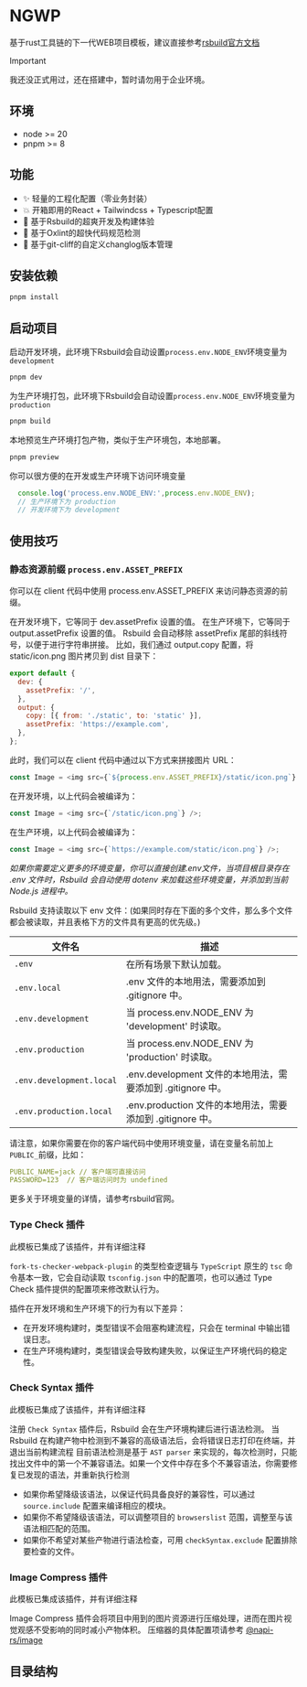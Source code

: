 # NGWP

基于rust工具链的下一代WEB项目模板，建议直接参考[rsbuild官方文档](https://www.rspack.dev/zh/)

> [!IMPORTANT]
> 我还没正式用过，还在搭建中，暂时请勿用于企业环境。

## 环境

- node >= 20
- pnpm >= 8

## 功能

- ✨ 轻量的工程化配置（零业务封装）
- 💥 开箱即用的React + Tailwindcss + Typescript配置
- 💫 基于Rsbuild的超爽开发及构建体验
- 🧨 基于Oxlint的超快代码规范检测
- 💖 基于git-cliff的自定义changlog版本管理

## 安装依赖

```bash
pnpm install
```

## 启动项目

启动开发环境，此环境下Rsbuild会自动设置`process.env.NODE_ENV`环境变量为`development`

```bash
pnpm dev
```

为生产环境打包，此环境下Rsbuild会自动设置`process.env.NODE_ENV`环境变量为`production`

```bash
pnpm build
```

本地预览生产环境打包产物，类似于生产环境包，本地部署。

```bash
pnpm preview
```

你可以很方便的在开发或生产环境下访问环境变量

```javascript
  console.log('process.env.NODE_ENV:',process.env.NODE_ENV);
  // 生产环境下为 production
  // 开发环境下为 development
```

## 使用技巧

### 静态资源前缀 `process.env.ASSET_PREFIX`

你可以在 client 代码中使用 process.env.ASSET_PREFIX 来访问静态资源的前缀。

在开发环境下，它等同于 dev.assetPrefix 设置的值。
在生产环境下，它等同于 output.assetPrefix 设置的值。
Rsbuild 会自动移除 assetPrefix 尾部的斜线符号，以便于进行字符串拼接。
比如，我们通过 output.copy 配置，将 static/icon.png 图片拷贝到 dist 目录下：

```javascript
export default {
  dev: {
    assetPrefix: '/',
  },
  output: {
    copy: [{ from: './static', to: 'static' }],
    assetPrefix: 'https://example.com',
  },
};
```

此时，我们可以在 client 代码中通过以下方式来拼接图片 URL：

```javascript
const Image = <img src={`${process.env.ASSET_PREFIX}/static/icon.png`} />;
```

在开发环境，以上代码会被编译为：

```javascript
const Image = <img src={`/static/icon.png`} />;
```

在生产环境，以上代码会被编译为：

```javascript
const Image = <img src={`https://example.com/static/icon.png`} />;
```

*如果你需要定义更多的环境变量，你可以直接创建.env文件，当项目根目录存在 .env 文件时，Rsbuild 会自动使用 dotenv 来加载这些环境变量，并添加到当前 Node.js 进程中。*

Rsbuild 支持读取以下 env 文件：(如果同时存在下面的多个文件，那么多个文件都会被读取，并且表格下方的文件具有更高的优先级。)

|文件名|描述|
|-------------|--------------|
|`.env`|在所有场景下默认加载。|
|`.env.local`|.env 文件的本地用法，需要添加到 .gitignore 中。|
|`.env.development`|当 process.env.NODE_ENV 为 'development' 时读取。|
|`.env.production`|当 process.env.NODE_ENV 为 'production' 时读取。|
|`.env.development.local`|.env.development 文件的本地用法，需要添加到 .gitignore 中。|
|`.env.production.local`|.env.production 文件的本地用法，需要添加到 .gitignore 中。|

请注意，如果你需要在你的客户端代码中使用环境变量，请在变量名前加上`PUBLIC_`前缀，比如：

```yaml
PUBLIC_NAME=jack // 客户端可直接访问
PASSWORD=123  // 客户端访问时为 undefined
```

更多关于环境变量的详情，请参考rsbuild官网。

### Type Check 插件

此模板已集成了该插件，并有详细注释

`fork-ts-checker-webpack-plugin` 的类型检查逻辑与 `TypeScript` 原生的 `tsc` 命令基本一致，它会自动读取 `tsconfig.json` 中的配置项，也可以通过 Type Check 插件提供的配置项来修改默认行为。

插件在开发环境和生产环境下的行为有以下差异：

- 在开发环境构建时，类型错误不会阻塞构建流程，只会在 terminal 中输出错误日志。
- 在生产环境构建时，类型错误会导致构建失败，以保证生产环境代码的稳定性。

### Check Syntax 插件

此模板已集成了该插件，并有详细注释

注册 `Check Syntax` 插件后，Rsbuild 会在生产环境构建后进行语法检测。
当 Rsbuild 在构建产物中检测到不兼容的高级语法后，会将错误日志打印在终端，并退出当前构建流程
目前语法检测是基于 `AST parser` 来实现的，每次检测时，只能找出文件中的第一个不兼容语法。如果一个文件中存在多个不兼容语法，你需要修复已发现的语法，并重新执行检测

- 如果你希望降级该语法，以保证代码具备良好的兼容性，可以通过 `source.include` 配置来编译相应的模块。
- 如果你不希望降级该语法，可以调整项目的 `browserslist` 范围，调整至与该语法相匹配的范围。
- 如果你不希望对某些产物进行语法检查，可用 `checkSyntax.exclude` 配置排除要检查的文件。

### Image Compress 插件

此模板已集成该插件，并有详细注释

Image Compress 插件会将项目中用到的图片资源进行压缩处理，进而在图片视觉观感不受影响的同时减小产物体积。
压缩器的具体配置项请参考 [@napi-rs/image](https://image.napi.rs/docs)

## 目录结构
